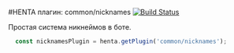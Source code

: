 #HENTA плагин: common/nicknames [![Build Status](https://travis-ci.com/StandardHentaPlugins/nicknames.svg?branch=master)](https://travis-ci.com/StandardHentaPlugins/nicknames)

Простая система никнеймов в боте.

```js
  const nicknamesPlugin = henta.getPlugin('common/nicknames');
```
